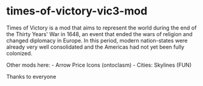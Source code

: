# times-of-victory-vic3-mod
 Times of Victory is a mod that aims to represent the world during the end of the Thirty Years' War in 1648, an event that ended the wars of religion and changed diplomacy in Europe. In this period, modern nation-states were already very well consolidated and the Americas had not yet been fully colonized.

Other mods here:
	- Arrow Price Icons (ontoclasm)
	- Cities: Skylines (FUN)
	
Thanks to everyone